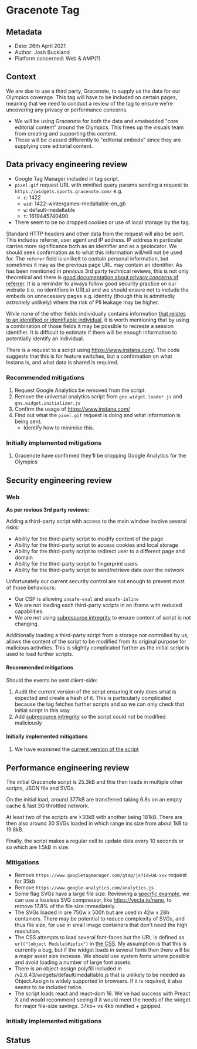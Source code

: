 # Gracenote Tag

## Metadata

-   Date: 26th April 2021
-   Author: Josh Buckland
-   Platform concerned: Web & AMP(?)

## Context

We are due to use a third party, Gracenote, to supply us the data for our Olympics coverage. This tag will have to be included on certain pages, meaning that we need to conduct a review of the tag to ensure we're uncovering any privacy or performance concerns.

-   We will be using Gracenote for both the data and emebedded "core editorial content" around the Olympics. This frees up the visuals team from creating and supporting this content.
-   These will be classed differently to "editorial embeds" since they are supplying core editorial content.

## Data privacy engineering review

-   Google Tag Manager included in tag script.
-   `pixel.gif` request URL with minified query params sending a request to `https://widgets.sports.gracenote.com/` e.g.
    -   `c`: 1422
    -   `wid`: 1422-wintergames-medaltable-en_gb
    -   `w`: default-medaltable
    -   `t`: 1619445740490
-   There seem to be no dropped cookies or use of local storage by the tag.

Standard HTTP headers and other data from the request will also be sent. This includes referrer, user agent and IP address.
IP address in particular carries more significance both as an identifier and as a geolocator. We should seek confirmation as to what this information will/will not be used for.
The `referer` field is unlikelt to contain personal information, but sometimes it may as the previous page URL may contain an identifier. As has been mentioned in previous 3rd party technical reviews, this is not only theoretical and there is [good documentation about privacy concerns of referrer](https://developer.mozilla.org/en-US/docs/Web/Security/Referer_header:_privacy_and_security_concerns). It is a reminder to always follow good security practice on our website (i.e. no identifiers in URLs) and we should ensure not to include the embeds on unnecessary pages e.g. identity (though this is admittedly _extremely_ unlikely) where the risk of PII leakage may be higher.

While none of the other fields individually contains information [that relates to an identified or identifiable individual](https://ico.org.uk/for-organisations/guide-to-data-protection/guide-to-the-general-data-protection-regulation-gdpr/key-definitions/what-is-personal-data/), it is worth mentioning that by using a combination of those fields it may be possible to recreate a session identifier. It is difficult to estimate if there will be enough information to potentially identify an individual.

There is a request to a script using https://www.instana.com/. The code suggests that this is for feature switches, but a confirmation on what Instana is, and what data is shared is required.

### Recommended mitigations

1. Request Google Analytics be removed from the script.
2. Remove the universal analytics script from `gns.widget.loader.js` and `gns.widget.initializer.js`
3. Confirm the usage of https://www.instana.com/
4. Find out what the `pixel.gif` request is doing and what information is being sent.
    - Identify how to minimise this.

### Initially implemented mitigations

1. Gracenote have confirmed they'll be dropping Google Analytics for the Olympics

## Security engineering review

### Web

**As per revious 3rd party reviews:**

Adding a third-party script with access to the main window involve several risks:

-   Ability for the third-party script to modify content of the page
-   Ability for the third-party script to access cookies and local storage
-   Ability for the third-party script to redirect user to a different page and domain
-   Ability for the third-party script to fingerprint users
-   Ability for the third-party script to send/retrieve data over the network

Unfortunately our current security control are not enough to prevent most of those behaviours:

-   Our CSP is allowing `unsafe-eval` and `unsafe-inline`
-   We are not loading each third-party scripts in an iframe with reduced capabilities.
-   We are not using [subresource intregrity](https://developer.mozilla.org/en-US/docs/Web/Security/Subresource_Integrity) to ensure content of script is not changing.

Additionally loading a third-party script from a storage not controlled by us, allows the content of the script to be modified from its original purpose for malicious activities. This is slightly complicated further as the initial script is used to load further scripts.

#### Recommended mitigations

Should the events be sent client-side:

1.  Audit the current version of the script ensuring it only does what is expected and create a hash of it. This is particularly complicated because the tag fetches further scripts and so we can only check that initial script in this way.
2.  Add [subresource intregrity](https://developer.mozilla.org/en-US/docs/Web/Security/Subresource_Integrity) so the script could not be modified maliciously

#### Initially implemented mitigations

1.  We have examined the [current version of the script](https://interactive.guim.co.uk/uploader/embed/2021/03/index-html-zip/giv-3902oQ13ly03QAja/)

## Performance engineering review

The initial Gracenote script is 25.3kB and this then loads in multiple other scripts, JSON file and SVGs.

On the initial load, around 377kB are transferred taking 6.8s on an empty cache & fast 3G throttled network.

At least two of the scripts are >30kB with another being 181kB. There are then also around 30 SVGs loaded in which range ins size from about 1kB to 19.8kB.

Finally, the script makes a regular call to update data every 10 seconds or so which are 1.5kB in size.

### Mitigations

-   Remove `https://www.googletagmanager.com/gtag/js?id=UA-xxx` request for 35kb
-   Remove `https://www.google-analytics.com/analytics.js`
-   Some flag SVGs have a large file size. Reviewing a [specific example](https://images.sports.gracenote.com/images/lib/basic/geo/country/flag/SVG/2203.svg), we can use a lossless SVG compressor, like https://vecta.io/nano, to remove 17.8% of the file size immediately.
-   The SVGs loaded in are 750w x 500h but are used in 42w x 28h containers. There may be potential to reduce complexity of SVGs, and thus file size, for use in small image containers that don't need the high resolution.
-   The CSS attempts to load several font-faces but the URL is defined as ` url("[object Module]#iefix")` in [the CSS](https://widgets.sports.gracenote.com/v2.6.43/widgets/default/medaltable.css). My assumption is that this is currently a bug, but if the widget loads in several fonts then there will be a major asset size increase. We should use system fonts where possible and avoid loading a number of large font assets.
-   There is an object-assign polyfill included in /v2.6.43/widgets/default/medaltable.js that is unlikely to be needed as Object.Assign is widely supported in browsers. If it is required, it also seems to be included twice.
-   The script loads react and react-dom 16. We've had success with Preact X and would recommend seeing if it would meet the needs of the widget for major file-size savings. 37kb+ vs 4kb minified + gzipped.

### Initially implemented mitigations

## Status
